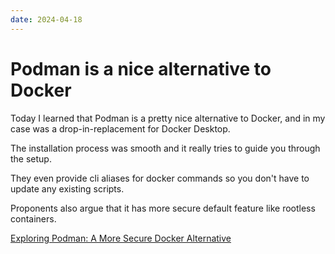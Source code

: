 ```yaml
---
date: 2024-04-18
---
```


# Podman is a nice alternative to Docker

Today I learned that Podman is a pretty nice alternative to Docker, and in my case was a drop-in-replacement for Docker Desktop.

The installation process was smooth and it really tries to guide you through the setup.

They even provide cli aliases for docker commands so you don't have to update any existing scripts.

Proponents also argue that it has more secure default feature like rootless containers.

[Exploring Podman: A More Secure Docker Alternative](https://betterstack.com/community/guides/scaling-docker/podman-vs-docker/)
